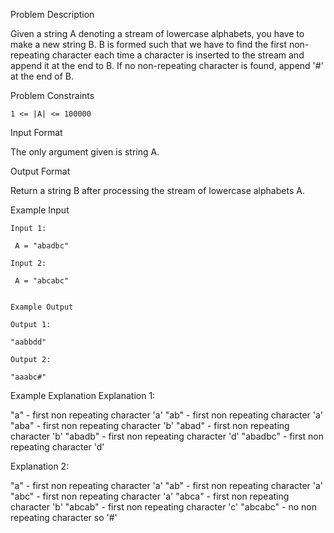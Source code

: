Problem Description

Given a string A denoting a stream of lowercase alphabets, you have to make a new string B.
B is formed such that we have to find the first non-repeating character each time a character is inserted to the stream and append it at the end to B. If no non-repeating character is found, append '#' at the end of B.



Problem Constraints
    
    1 <= |A| <= 100000



Input Format

The only argument given is string A.



Output Format

Return a string B after processing the stream of lowercase alphabets A.



Example Input
    
    Input 1:
    
     A = "abadbc"
    
    Input 2:
    
     A = "abcabc"
    
    
    Example Output
    
    Output 1:
    
    "aabbdd"
    
    Output 2:
    
    "aaabc#"


Example Explanation
Explanation 1:

"a"      -   first non repeating character 'a'
"ab"     -   first non repeating character 'a'
"aba"    -   first non repeating character 'b'
"abad"   -   first non repeating character 'b'
"abadb"  -   first non repeating character 'd'
"abadbc" -   first non repeating character 'd'

Explanation 2:

"a"      -   first non repeating character 'a'
"ab"     -   first non repeating character 'a'
"abc"    -   first non repeating character 'a'
"abca"   -   first non repeating character 'b'
"abcab"  -   first non repeating character 'c'
"abcabc" -   no non repeating character so '#'

